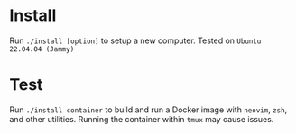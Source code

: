# Install

Run `./install [option]` to setup a new computer. Tested on `Ubuntu 22.04.04 (Jammy)`

# Test

Run `./install container` to build and run a Docker image with `neovim`, `zsh`, and other
utilities. Running the container within `tmux` may cause issues.
